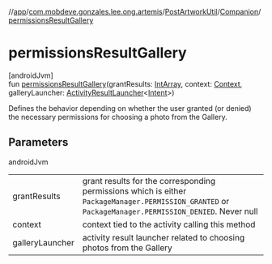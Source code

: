 //[app](../../../../index.md)/[com.mobdeve.gonzales.lee.ong.artemis](../../index.md)/[PostArtworkUtil](../index.md)/[Companion](index.md)/[permissionsResultGallery](permissions-result-gallery.md)

# permissionsResultGallery

[androidJvm]\
fun [permissionsResultGallery](permissions-result-gallery.md)(grantResults: [IntArray](https://kotlinlang.org/api/latest/jvm/stdlib/kotlin/-int-array/index.html), context: [Context](https://developer.android.com/reference/kotlin/android/content/Context.html), galleryLauncher: [ActivityResultLauncher](https://developer.android.com/reference/kotlin/androidx/activity/result/ActivityResultLauncher.html)<[Intent](https://developer.android.com/reference/kotlin/android/content/Intent.html)>)

Defines the behavior depending on whether the user granted (or denied) the necessary permissions for choosing a photo from the Gallery.

## Parameters

androidJvm

| | |
|---|---|
| grantResults | grant results for the corresponding permissions which is either <code>     PackageManager.PERMISSION_GRANTED</code> or <code>PackageManager.PERMISSION_DENIED</code>.     Never null |
| context | context tied to the activity calling this method |
| galleryLauncher | activity result launcher related to choosing photos from the Gallery |
